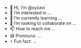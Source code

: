 - 👋 Hi, I’m @xyzavi
- 👀 I’m interested in ...
- 🌱 I’m currently learning ...
- 💞️ I’m looking to collaborate on ...
- 📫 How to reach me ...
- 😄 Pronouns: ...
- ⚡ Fun fact: ...

<!---
xyzavi/xyzavi is a ✨ special ✨ repository because its `README.md` (this file) appears on your GitHub profile.
You can click the Preview link to take a look at your changes.
--->
